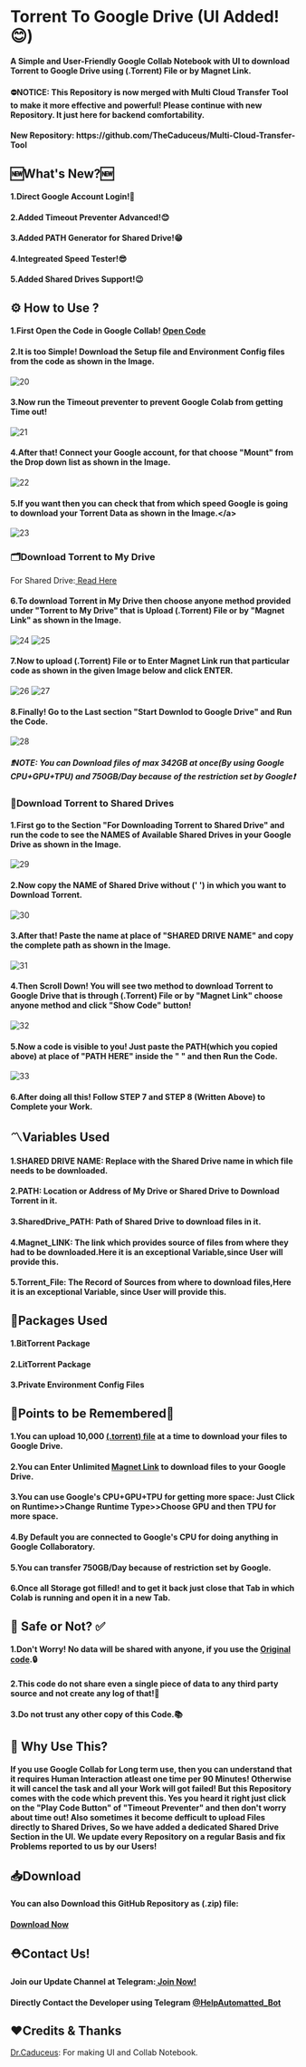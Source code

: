 # Torrent To Google Drive (UI Added!😊)
<p><b>A Simple and User-Friendly Google Collab Notebook with UI to download Torrent to Google Drive using (.Torrent) File or by Magnet Link.</b></p>
<h4><b>⛔NOTICE: This Repository is now merged with Multi Cloud Transfer Tool to make it more effective and powerful! Please continue with new Repository. It just here for backend comfortability.</b></h4>
<h4><b>New Repository: https://github.com/TheCaduceus/Multi-Cloud-Transfer-Tool</b></h4>

<h2>🆕What's New?🆕</h2>
<h4>1.Direct Google Account Login!🤩</h4>
<h4>2.Added Timeout Preventer Advanced!😊</h4>
<h4>3.Added PATH Generator for Shared Drive!😁</h4>
<h4>4.Integreated Speed Tester!😎</h4>
<h4>5.Added Shared Drives Support!😉</h4>

<h2>⚙️ How to Use ?</h2>
<h4> 1.First Open the Code in Google Collab! <a href="https://colab.research.google.com/github/TheCaduceus/Torrent-to-GoogleDrive/blob/main/Torrent%20to%20Google%20Drive.ipynb">Open Code</a> </h4>
<h4> 2.It is too Simple! Download the Setup file and Environment Config files from the code as shown in the Image.</h4>
<p><img src="Img/20.png" alt="20" /></p>
<h4> 3.Now run the Timeout preventer to prevent Google Colab from getting Time out!</h4>
<p><img src="Img/21.png" alt="21" /></p>
<h4> 4.After that! Connect your Google account, for that choose "Mount" from the Drop down list as shown in the Image.</h4>
<p><img src="Img/22.png" alt="22" /></p>
<h4> 5.If you want then you can check that from which speed Google is going to download your Torrent Data as shown in the Image.&lt;/a&gt;</h4>
<p><img src="Img/23.png" alt="23" /></p>
<h3>🗂️Download Torrent to My Drive</h3>
<p>For Shared Drive:<a href="https://github.com/TheCaduceus/Torrent-to-GoogleDrive#download-torrent-to-shared-drives"> Read Here</a></p>
<h4> 6.To download Torrent in My Drive then choose anyone method provided under "Torrent to My Drive" that is Upload (.Torrent) File or by "Magnet Link" as shown in the Image.</h4>
<p><img src="Img/24.png" alt="24" />
<img src="Img/25.png" alt="25" /></p>
<h4> 7.Now to upload (.Torrent) File or to Enter Magnet Link run that particular code as shown in the given Image below and click ENTER.</h4>
<p><img src="Img/26.png" alt="26" />
<img src="Img/27.png" alt="27" /></p>
<h4> 8.Finally! Go to the Last section "Start Downlod to Google Drive" and Run the Code.</h4>
<p><img src="Img/28.png" alt="28" /></p>
<h5> <b><i>❗NOTE: You can Download files of max 342GB at once(By using Google CPU+GPU+TPU) and 750GB/Day because of the restriction set by Google❗</i></b></h5>
<h3>📂Download Torrent to Shared Drives</h3>
<h4> 1.First go to the Section "For Downloading Torrent to Shared Drive" and run the code to see the NAMES of Available Shared Drives in your Google Drive as shown in the Image.</h4>
<p><img src="Img/29.png" alt="29" /></p>
<h4> 2.Now copy the NAME of Shared Drive without (' ') in which you want to Download Torrent.</h4>
<p><img src="Img/30.png" alt="30" /></p>
<h4> 3.After that! Paste the name at place of "SHARED DRIVE NAME" and copy the complete path as shown in the Image.</h4>
<p><img src="Img/31.png" alt="31" /></p>
<h4> 4.Then Scroll Down! You will see two method to download Torrent to Google Drive that is through (.Torrent) File or by "Magnet Link" choose anyone method and click "Show Code" button!</h4>
<p><img src="Img/32.png" alt="32" /></p>
<h4> 5.Now a code is visible to you! Just paste the PATH(which you copied above) at place of "PATH HERE" inside the " " and then Run the Code.</h4>
<p><img src="Img/33.png" alt="33" /></p>
<h4> 6.After doing all this! Follow STEP 7 and STEP 8 (Written Above) to Complete your Work.</h4>
<h2>〽️Variables Used</h2>
<h4>1.SHARED DRIVE NAME: Replace with the Shared Drive name in which file needs to be downloaded.</h4>
<h4>2.PATH: Location or Address of My Drive or Shared Drive to Download Torrent in it.</h4>
<h4>3.SharedDrive_PATH: Path of Shared Drive to download files in it.</h4>
<h4>4.Magnet_LINK: The link which provides source of files from where they had to be downloaded.Here it is an exceptional Variable,since User will provide this.</h4>
<h4>5.Torrent_File: The Record of Sources from where to download files,Here it is an exceptional Variable, since User will provide this.</h4>
<h2>📑Packages Used</h2>
<h4>1.BitTorrent Package</h4>
<h4>2.LitTorrent Package</h4>
<h4>3.Private Environment Config Files</h4>
<h2>🎯Points to be Remembered🎯</h2>
<h4>1.You can upload 10,000 <a href="https://github.com/TheCaduceus/Torrent-to-GoogleDrive#5torrent_file-the-record-of-sources-from-where-to-download-fileshere-it-is-an-exceptional-variable-since-user-will-provide-this">(.torrent) file</a> at a time to download your files to Google Drive.</h4>
<h4>2.You can Enter Unlimited <a href="https://github.com/TheCaduceus/Torrent-to-GoogleDrive/blob/main/README.MD#4magnet_link-the-link-which-provides-source-of-files-from-where-they-had-to-be-downloadedhere-it-is-an-exceptional-variablesince-user-will-provide-this">Magnet Link</a> to download files to your Google Drive.</h4>
<h4>3.You can use Google's CPU+GPU+TPU for getting more space: Just Click on Runtime&gt;&gt;Change Runtime Type&gt;&gt;Choose GPU and then TPU for more space.</h4>
<h4>4.By Default you are connected to Google's CPU for doing anything in Google Collaboratory.</h4>
<h4>5.You can transfer 750GB/Day because of restriction set by Google.</h4>
<h4>6.Once all Storage got filled! and to get it back just close that Tab in which Colab is running and open it in a new Tab.</h4>
<h2> 🔐 Safe or Not? ✅</h2>
<h4> 1.Don't Worry! No data will be shared with anyone, if you use the <a href="https://github.com/TheCaduceus/Torrent-to-GoogleDrive">Original code</a>.🔒</h4>
<h4> 2.This code do not share even a single piece of data to any third party source and not create any log of that!🔑</h4>
<h4> 3.Do not trust any other copy of this Code.📚</h4>
<h2> 🤔 Why Use This?</h2>
<h4>If you use Google Collab for Long term use, then you can understand that it requires Human Interaction atleast one time per 90 Minutes! Otherwise it will cancel the task and all your Work will got failed! But this Repository comes with the code which prevent this. Yes you heard it right just click on the "Play Code Button" of "Timeout Preventer" and then don't worry about time out! Also sometimes it become defficult to upload Files directly to Shared Drives, So we have added a dedicated Shared Drive Section in the UI. We update every Repository on a regular Basis and fix Problems reported to us by our Users!</h4>
<h2> 📥Download</h2>
<h4> You can also Download this GitHub Repository as (.zip) file:</h4>
<h4> <a href="https://github.com/TheCaduceus/Torrent-to-GoogleDrive/archive/refs/heads/main.zip">Download Now</a></h4>
<h2>⛑Contact Us!</h2>
<h4>Join our Update Channel at Telegram:<a href="https://telegram.me/TheCaduceusUPDATE"> Join Now!</a>
<h4>Directly Contact the Developer using Telegram <a href="https://telegram.me/HelpAutomatted_Bot">@HelpAutomatted_Bot</a></h4>
<h2>❤️Credits &amp; Thanks</h2>
<p><a href="https://github.com/TheCaduceus">Dr.Caduceus</a>: For making UI and Collab Notebook.</p>
</h4>
